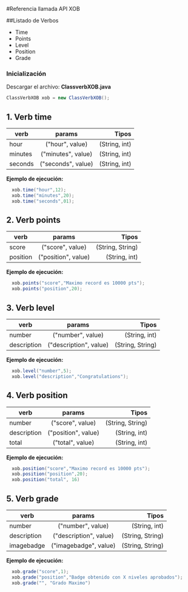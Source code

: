 #Referencia llamada API XOB

##Listado de Verbos

* Time
* Points
* Level
* Position
* Grade


### Inicialización

Descargar el archivo: **ClassverbXOB.java** 

```Java
ClassVerbXOB xob = new ClassVerbXOB();
```

## 1. Verb time

| verb   	|      params      	|  Tipos 	|
|----------	|:-------------:	|------:	|
| hour 	|  ("hour", value) 	| (String, int) 	|
| minutes 	|    ("minutes", value)   	|   (String, int) 	|
| seconds 	| ("seconds", value) 	|    (String, int) 	|


**Ejemplo de ejecución:**
```java
  xob.time("hour",12);
  xob.time("minutes",20);
  xob.time("seconds",01);
```

## 2. Verb points

| verb   	|      params      	|  Tipos 	|
|----------	|:-------------:	|------:	|
| score 	|  ("score", value) 	| (String, String) 	|
| position 	|    ("position", value)   	|   (String, int) 	|

**Ejemplo de ejecución:**
```java
  xob.points("score","Maximo record es 10000 pts");
  xob.points("position",20);
```

## 3. Verb level

| verb   	|      params      	|  Tipos 	|
|----------	|:-------------:	|------:	|
| number 	|  ("number", value) 	| (String, int) 	|
| description 	|    ("description", value)   	|   (String, String) 	|

**Ejemplo de ejecución:**
```java
  xob.level("number",5);
  xob.level("description","Congratulations");
```

## 4. Verb position

| verb   	|      params      	|  Tipos 	|
|----------	|:-------------:	|------:	|
| number 	|  ("score", value) 	| (String, String) 	|
| description 	|    ("position", value)   	|   (String, int) 	|
| total   | ("total", value)   |  (String, int)   |

**Ejemplo de ejecución:**
```java
  xob.position("score","Maximo record es 10000 pts");
  xob.position("position",20);
  xob.position("total", 16)
```

## 5. Verb grade

| verb   	|      params      	|  Tipos 	|
|----------	|:-------------:	|------:	|
| number 	|  ("number", value) 	| (String, int) 	|
| description 	|    ("description", value)   	|   (String, String) 	|
| imagebadge  |   ("imagebadge", value)     |    (String, String) 

**Ejemplo de ejecución:**
```java
  xob.grade("score",1);
  xob.grade("position","Badge obtenido con X niveles aprobados");
  xob.grade("", "Grado Maximo")
```

